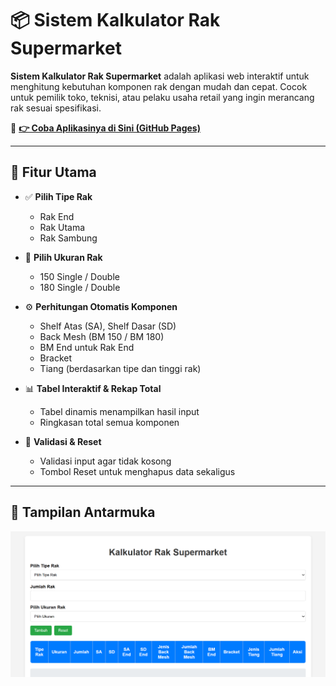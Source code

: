 # 📦 Sistem Kalkulator Rak Supermarket

**Sistem Kalkulator Rak Supermarket** adalah aplikasi web interaktif untuk menghitung kebutuhan komponen rak dengan mudah dan cepat. Cocok untuk pemilik toko, teknisi, atau pelaku usaha retail yang ingin merancang rak sesuai spesifikasi.

🎯 **[👉 Coba Aplikasinya di Sini (GitHub Pages)](https://mahmuda1004.github.io/Sistem-Kalkulator-Rak/)**

---

## 🧮 Fitur Utama

- ✅ **Pilih Tipe Rak**
  - Rak End
  - Rak Utama
  - Rak Sambung

- 📐 **Pilih Ukuran Rak**
  - 150 Single / Double
  - 180 Single / Double

- ⚙️ **Perhitungan Otomatis Komponen**
  - Shelf Atas (SA), Shelf Dasar (SD)
  - Back Mesh (BM 150 / BM 180)
  - BM End untuk Rak End
  - Bracket
  - Tiang (berdasarkan tipe dan tinggi rak)

- 📊 **Tabel Interaktif & Rekap Total**
  - Tabel dinamis menampilkan hasil input
  - Ringkasan total semua komponen

- 🧹 **Validasi & Reset**
  - Validasi input agar tidak kosong
  - Tombol Reset untuk menghapus data sekaligus

___

## 📸 Tampilan Antarmuka

![Tampilan Aplikasi](screenshot.png)


